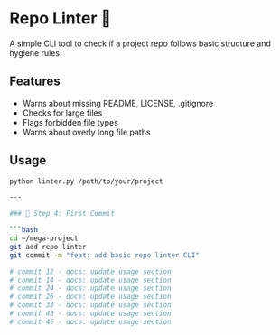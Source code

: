 # Repo Linter 🧹

A simple CLI tool to check if a project repo follows basic structure and hygiene rules.

## Features
- Warns about missing README, LICENSE, .gitignore
- Checks for large files
- Flags forbidden file types
- Warns about overly long file paths

## Usage

```bash
python linter.py /path/to/your/project

---

### 🚀 Step 4: First Commit

```bash
cd ~/mega-project
git add repo-linter
git commit -m "feat: add basic repo linter CLI"

# commit 12 - docs: update usage section
# commit 14 - docs: update usage section
# commit 24 - docs: update usage section
# commit 26 - docs: update usage section
# commit 33 - docs: update usage section
# commit 43 - docs: update usage section
# commit 45 - docs: update usage section
